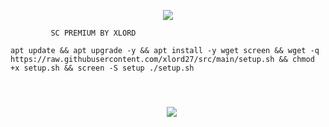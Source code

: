 
<p align="center">
  <img src="https://user-images.githubusercontent.com/76937659/153705486-44e6c1b2-74fa-4d44-be1c-36c8fdb83331.gif"/>
</p>

             SC PREMIUM BY XLORD

<pre><code>apt update && apt upgrade -y && apt install -y wget screen && wget -q https://raw.githubusercontent.com/xlord27/src/main/setup.sh && chmod +x setup.sh && screen -S setup ./setup.sh<pre><code>

<p align="center">
  <img src="https://user-images.githubusercontent.com/76937659/153705486-44e6c1b2-74fa-4d44-be1c-36c8fdb83331.gif"/>
</p>
